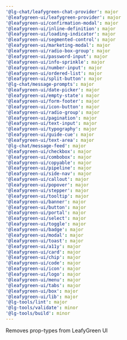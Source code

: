 ```yaml
---
'@lg-chat/leafygreen-chat-provider': major
'@leafygreen-ui/leafygreen-provider': major
'@leafygreen-ui/confirmation-modal': major
'@leafygreen-ui/inline-definition': major
'@leafygreen-ui/loading-indicator': major
'@leafygreen-ui/segmented-control': major
'@leafygreen-ui/marketing-modal': major
'@leafygreen-ui/radio-box-group': major
'@leafygreen-ui/password-input': major
'@leafygreen-ui/info-sprinkle': major
'@leafygreen-ui/number-input': major
'@leafygreen-ui/ordered-list': major
'@leafygreen-ui/split-button': major
'@lg-chat/message-prompts': major
'@leafygreen-ui/date-picker': major
'@leafygreen-ui/empty-state': major
'@leafygreen-ui/form-footer': major
'@leafygreen-ui/icon-button': major
'@leafygreen-ui/radio-group': major
'@leafygreen-ui/pagination': major
'@leafygreen-ui/text-input': major
'@leafygreen-ui/typography': major
'@leafygreen-ui/guide-cue': major
'@leafygreen-ui/text-area': major
'@lg-chat/message-feed': major
'@leafygreen-ui/checkbox': major
'@leafygreen-ui/combobox': major
'@leafygreen-ui/copyable': major
'@leafygreen-ui/pipeline': major
'@leafygreen-ui/side-nav': major
'@leafygreen-ui/callout': major
'@leafygreen-ui/popover': major
'@leafygreen-ui/stepper': major
'@leafygreen-ui/tooltip': major
'@leafygreen-ui/banner': major
'@leafygreen-ui/button': major
'@leafygreen-ui/portal': major
'@leafygreen-ui/select': major
'@leafygreen-ui/toggle': major
'@leafygreen-ui/badge': major
'@leafygreen-ui/modal': major
'@leafygreen-ui/toast': major
'@leafygreen-ui/a11y': major
'@leafygreen-ui/card': major
'@leafygreen-ui/chip': major
'@leafygreen-ui/code': major
'@leafygreen-ui/icon': major
'@leafygreen-ui/logo': major
'@leafygreen-ui/menu': major
'@leafygreen-ui/tabs': major
'@leafygreen-ui/box': major
'@leafygreen-ui/lib': major
'@lg-tools/lint': major
'@lg-tools/validate': minor
'@lg-tools/build': minor
---
```


Removes prop-types from LeafyGreen UI
